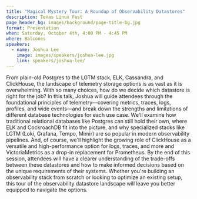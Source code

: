 ```yaml
---
title: "Magical Mystery Tour: A Roundup of Observability Datastores"
description: Texas Linux Fest
page_header_bg: images/background/page-title-bg.jpg
format: Presentation
when: Saturday, October 4th, 4:00 PM - 4:45 PM
where: Balcones
speakers:
  - name: Joshua Lee
    image: images/speakers/joshua-lee.jpg
    link: speakers/joshua-lee/
---
```


From plain-old Postgres to the LGTM stack, ELK, Cassandra, and ClickHouse, the
landscape of telemetry storage options is as vast as it is overwhelming.  With
so many choices, how do we decide which datastore is right for the job?  In
this talk, Joshua will guide attendees through the foundational principles of
telemetry—covering metrics, traces, logs, profiles, and wide events—and break
down the strengths and limitations of different database technologies for each
use case.  We'll examine how traditional relational databases like Postgres can
still hold their own, where ELK and CockroachDB fit into the picture, and why
specialized stacks like LGTM (Loki, Grafana, Tempo, Mimir) are so popular in
modern observability pipelines.  And, of course, we'll highlight the growing
role of ClickHouse as a versatile and high-performance option for logs, traces,
and more and VictoriaMetrics as a drop-in replacement for Prometheus.  By the
end of this session, attendees will have a clearer understanding of the
trade-offs between these datastores and how to make informed decisions based on
the unique requirements of their systems.  Whether you're building an
observability stack from scratch or looking to optimize an existing setup, this
tour of the observability datastore landscape will leave you better equipped to
navigate the options.
